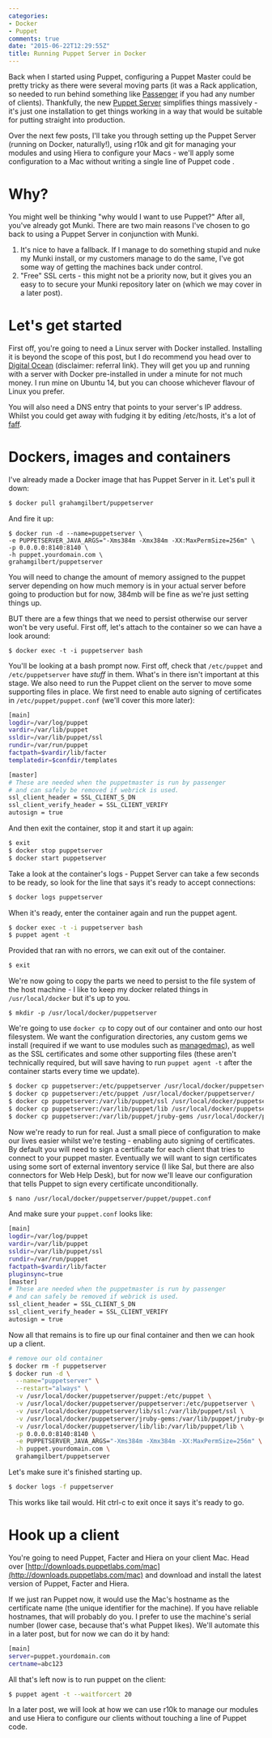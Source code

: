 ```yaml
---
categories:
- Docker
- Puppet
comments: true
date: "2015-06-22T12:29:55Z"
title: Running Puppet Server in Docker
---
```

Back when I started using Puppet, configuring a Puppet Master could be pretty tricky as there were several moving parts (it was a Rack application, so needed to run behind something like [Passenger](https://www.phusionpassenger.com/) if you had any number of clients). Thankfully, the new [Puppet Server](https://github.com/puppetlabs/puppet-server) simplifies things massively - it's just one installation to get things working in a way that would be suitable for putting straight into production.

Over the next few posts, I'll take you through setting up the Puppet Server (running on Docker, naturally!), using r10k and git for managing your modules and using Hiera to configure your Macs - we'll apply some configuration to a Mac without writing a single line of Puppet code .

# Why?

You might well be thinking "why would I want to use Puppet?" After all, you've already got Munki. There are two main reasons I've chosen to go back to using a Puppet Server in conjunction with Munki.

1. It's nice to have a fallback. If I manage to do something stupid and nuke my Munki install, or my customers manage to do the same, I've got some way of getting the machines back under control.
2. "Free" SSL certs - this might not be a priority now, but it gives you an easy to to secure your Munki repository later on (which we may cover in a later post).<!--more-->

# Let's get started

First off, you're going to need a Linux server with Docker installed. Installing it is beyond the scope of this post, but I do recommend you head over to [Digital Ocean](http://www.digitalocean.com/?refcode=ce1e0f3880e1) (disclaimer: referral link). They will get you up and running with a server with Docker pre-installed in under a minute for not much money.  I run mine on Ubuntu 14, but you can choose whichever flavour of Linux you prefer.

You will also need a DNS entry that points to your server's IP address. Whilst you could get away with fudging it by editing /etc/hosts, it's a lot of [faff](http://www.oxforddictionaries.com/definition/english/faff).

# Dockers, images and containers

I've already made a Docker image that has Puppet Server in it. Let's pull it down:

``` bash
$ docker pull grahamgilbert/puppetserver
```

And fire it up:

```
$ docker run -d --name=puppetserver \
-e PUPPETSERVER_JAVA_ARGS="-Xms384m -Xmx384m -XX:MaxPermSize=256m" \
-p 0.0.0.0:8140:8140 \
-h puppet.yourdomain.com \
grahamgilbert/puppetserver
```

You will need to change the amount of memory assigned to the puppet server depending on how much memory is in your actual server before going to production but for now, 384mb will be fine as we're just setting things up.

BUT there are a few things that we need to persist otherwise our server won't be very useful. First off, let's attach to the container so we can have a look around:

```
$ docker exec -t -i puppetserver bash
```

You'll be looking at a bash prompt now. First off, check that ``/etc/puppet`` and ``/etc/puppetserver`` have *stuff* in them. What's in there isn't important at this stage. We also need to run the Puppet client on the server to move some supporting files in place. We first need to enable auto signing of certificates in ``/etc/puppet/puppet.conf`` (we'll cover this more later):

``` bash /etc/puppet/puppet.conf
[main]
logdir=/var/log/puppet
vardir=/var/lib/puppet
ssldir=/var/lib/puppet/ssl
rundir=/var/run/puppet
factpath=$vardir/lib/facter
templatedir=$confdir/templates

[master]
# These are needed when the puppetmaster is run by passenger
# and can safely be removed if webrick is used.
ssl_client_header = SSL_CLIENT_S_DN
ssl_client_verify_header = SSL_CLIENT_VERIFY
autosign = true
```

And then exit the container, stop it and start it up again:

``` bash
$ exit
$ docker stop puppetserver
$ docker start puppetserver
```

Take a look at the container's logs - Puppet Server can take a few seconds to be ready, so look for the line that says it's ready to accept connections:

``` bash
$ docker logs puppetserver
```

When it's ready, enter the container again and run the puppet agent.

``` bash
$ docker exec -t -i puppetserver bash
$ puppet agent -t
```

Provided that ran with no errors, we can exit out of the container.

``` bash
$ exit
```

We're now going to copy the parts we need to persist to the file system of the host machine - I like to keep my docker related things in ``/usr/local/docker`` but it's up to you.

```
$ mkdir -p /usr/local/docker/puppetserver
```

We're going to use ``docker cp`` to copy out of our container and onto our host filesystem. We want the configuration directories, any custom gems we install (required if we want to use modules such as [managedmac](https://github.com/dayglojesus/managedmac)), as well as the SSL certificates and some other supporting files (these aren't technically required, but will save having to run ``puppet agent -t`` after the container starts every time we update).

``` bash
$ docker cp puppetserver:/etc/puppetserver /usr/local/docker/puppetserver/
$ docker cp puppetserver:/etc/puppet /usr/local/docker/puppetserver/
$ docker cp puppetserver:/var/lib/puppet/ssl /usr/local/docker/puppetserver/lib/
$ docker cp puppetserver:/var/lib/puppet/lib /usr/local/docker/puppetserver/lib/
$ docker cp puppetserver:/var/lib/puppet/jruby-gems /usr/local/docker/puppetserver/
```

Now we're ready to run for real. Just a small piece of configuration to make our lives easier whilst we're testing - enabling auto signing of certificates. By default you will need to sign a certificate for each client that tries to connect to your puppet master. Eventually we will want to sign certificates using some sort of external inventory service (I like Sal, but there are also connectors for Web Help Desk), but for now we'll leave our configuration that tells Puppet to sign every certificate unconditionally.

``` bash
$ nano /usr/local/docker/puppetserver/puppet/puppet.conf
```

And make sure your ``puppet.conf`` looks like:

``` bash /usr/local/docker/puppetserver/puppet/puppet.conf
[main]
logdir=/var/log/puppet
vardir=/var/lib/puppet
ssldir=/var/lib/puppet/ssl
rundir=/var/run/puppet
factpath=$vardir/lib/facter
pluginsync=true
[master]
# These are needed when the puppetmaster is run by passenger
# and can safely be removed if webrick is used.
ssl_client_header = SSL_CLIENT_S_DN
ssl_client_verify_header = SSL_CLIENT_VERIFY
autosign = true
```

Now all that remains is to fire up our final container and then we can hook up a client.

``` bash
# remove our old container
$ docker rm -f puppetserver
$ docker run -d \
  --name="puppetserver" \
  --restart="always" \
  -v /usr/local/docker/puppetserver/puppet:/etc/puppet \
  -v /usr/local/docker/puppetserver/puppetserver:/etc/puppetserver \
  -v /usr/local/docker/puppetserver/lib/ssl:/var/lib/puppet/ssl \
  -v /usr/local/docker/puppetserver/jruby-gems:/var/lib/puppet/jruby-gems \
  -v /usr/local/docker/puppetserver/lib/lib:/var/lib/puppet/lib \
  -p 0.0.0.0:8140:8140 \
  -e PUPPETSERVER_JAVA_ARGS="-Xms384m -Xmx384m -XX:MaxPermSize=256m" \
  -h puppet.yourdomain.com \
  grahamgilbert/puppetserver
```

Let's make sure it's finished starting up.

``` bash
$ docker logs -f puppetserver
```

This works like tail would. Hit ctrl-c to exit once it says it's ready to go.

# Hook up a client

You're going to need Puppet, Facter and Hiera on your client Mac. Head over [http://downloads.puppetlabs.com/mac](http://downloads.puppetlabs.com/mac) and download and install the latest version of Puppet, Facter and Hiera.

If we just ran Puppet now, it would use the Mac's hostname as the certificate name (the unique identifier for the machine). If you have reliable hostnames, that will probably do you. I prefer to use the machine's serial number (lower case, because that's what Puppet likes). We'll automate this in a later post, but for now we can do it by hand:

``` bash /etc/puppet/puppet.conf
[main]
server=puppet.yourdomain.com
certname=abc123
```

All that's left now is to run puppet on the client:

``` bash
$ puppet agent -t --waitforcert 20
```

In a later post, we will look at how we can use r10k to manage our modules and use Hiera to configure our clients without touching a line of Puppet code.
